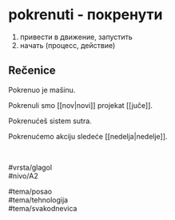 # pokrenuti - покренути

1. привести в движение, запустить  
2. начать (процесс, действие)

## Rečenice

Pokrenuo je mašinu.

Pokrenuli smo [[nov|novi]] projekat [[juče]].

Pokrenućeš sistem sutra.

Pokrenućemo akciju sledeće [[nedelja|nedelje]].

<br>

#vrsta/glagol  
#nivo/A2  

#tema/posao  
#tema/tehnologija  
#tema/svakodnevica
